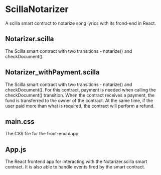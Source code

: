# ScillaNotarizer
A scilla smart contract to notarize song lyrics with its frond-end in React.

## Notarizer.scilla
The Scilla smart contract with two transitions - notarize() and checkDocument().

## Notarizer_withPayment.scilla
The Scilla smart contract with two transitions - notarize() and checkDocument().
For this contract, payment is needed when calling the checkDocument() transition. When the contract receives a payment, the fund is transferred to the owner of the contract. At the same time, if the user paid more than what is required, the contract will perform a refund. 

## main.css
The CSS file for the front-end dapp.

## App.js
The React frontend app for interacting with the Notarizer.scilla smart contract. 
It is also able to handle events fired by the smart contract.
